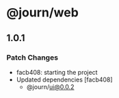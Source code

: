 # @journ/web

## 1.0.1

### Patch Changes

- facb408: starting the project
- Updated dependencies [facb408]
  - @journ/ui@0.0.2
